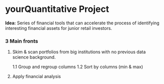 # yourQuantitative Project

**Idea:** Series of financial tools that can accelerate the process of identifying interesting financial assets for junior retail investors.

### 3 Main fronts

1. Skim & scan portfolios from big institutions with no previous data science background.

    1.1 Group and regroup columns
    1.2 Sort by columns (min & max)  
            
2. Apply financial analysis 

